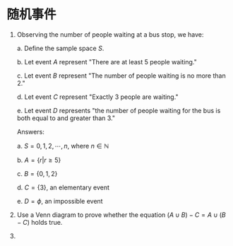 # 随机事件

1. Observing the number of people waiting at a bus stop, we have:

   a. Define the sample space $S$.

   b. Let event $A$ represent "There are at least 5 people waiting."

   c. Let event $B$ represent "The number of people waiting is no more than 2."

   d. Let event $C$ represent "Exactly 3 people are waiting."

   e. Let event $D$ represents "the number of people waiting for the bus is both equal to and greater than 3."

   Answers:

   a. $S = {0, 1, 2,\cdots,n}$, where $n \in \mathbb N$ 

   b. $A = \{r | r \geq 5 \}$

   c. $B = \{0, 1, 2\}$

   d. $C = \{3\}$, an elementary event

   e. $D=\phi$, an impossible event

2. Use a Venn diagram to prove whether the equation $(A \cup B ) - C = A \cup (B - C)$ holds true.

3. 